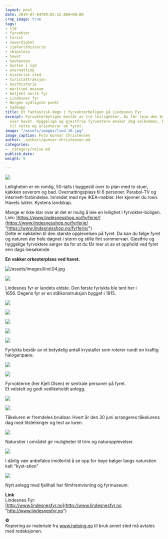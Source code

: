 ```yaml
---
layout: post
date: 2019-07-04T09:02:15.000+00:00
crop_image: true
tags:
- sjø
- fyrvokter
- turist
- severdighet
- sjøfartshistorie
- skipsleia
- havet
- havkanten
- kysten i syd
- overnatting
- historisk sted
- turistattraksjon
- kysthistorie
- maritimt museum
- betjent norsk fyr
- Lindesnes fyr
- Norges sydligste punkt
- Sydkapp
title: Et fantastisk døgn i fyrvokterboligen på Lindesnes Fyr
excerpt: Fyrvokterboligen består av tre leiligheter. Du får leie den beste med panoramautsikt
  over havet. Hyggelige og gjestfrie fyrvoktere ønsker deg velkommen, hjelper deg
  til rette og orienterer om fyret.
image: "/assets/images/lind.10.jpg"
image_caption: Foto Gunnar Christensen
author: _authors/gunnar-christensen.md
categories:
- _category/reise.md
publish_date: 
weight: 9

---
```

![](/assets/images/lind.13.jpg)

Leiligheten er en romlig, 50-talls i byggestil over to plan med to stuer, kjøkken soverom og bad. Overnattingsplass til 6 personer. Parabol-TV og Internett-forbindelse. Innredet med nye IKEA-møbler. Her kjenner du roen. Havets lukter. Kystens landskap.

Mange er ikke klar over at det er mulig å leie en leilighet i fyrvokter-boligen. Link: [https://www.lindesnesshop.no/fyrferie/](https://www.lindesnesshop.no/fyrferie/ "https://www.lindesnesshop.no/fyrferie/")  
Dette er nøkkelen til den største opplevelsen på fyret. Da kan du følge fyret og naturen der hele døgnet i storm og stille fint sommervær. Gjestfrie og hyggelige fyrvoktere sørger da for at du får mer ut av et opphold ved fyret enn dags-besøkende.

**En vakker orkesterplass ved havet.**

![/assets/images/lind.04.jpg](https://app.forestry.io/sites/afjoa9tu1jlglg/body-media//assets/images/lind.04.jpg)

  
![](/assets/images/lind.25.jpg)

Lindesnes fyr er landets eldste. Den første fyrlykta ble tent her i  
1656\. Dagens fyr er en stålkonstruksjon bygget i 1915.

![](/assets/images/lind.20-1.jpg)

![](/assets/images/lind.17.jpg)

![](/assets/images/lind.14.jpg)

![](/assets/images/lind.31.jpg)

![](/assets/images/lind.03.jpg)

Fyrlykta består av et betydelig antall krystaller som roterer rundt en kraftig halogenpære.

![](/assets/images/lind.27.jpg)

![](/assets/images/lind.28.jpg)

Fyrvokterne (her Kjell Olsen) er sentrale personer på fyret.  
Et velstelt og godt vedlikeholdt anlegg.

![](/assets/images/lind.30.jpg)

![](/assets/images/lind.16.jpg)

Tåkeluren er fremdeles brukbar. Hvert år den 30 juni arrangeres tåkelurens dag med tilstelninger og test av luren.

![](/assets/images/lind.24.jpg)

Naturstier i området gir muligheter til trim og naturopplevelser.

![](/assets/images/lind.23.jpg)

I dårlig vær anbefales imidlertid å se opp for høye bølger langs naturstien kalt "kyst-stien"

![](/assets/images/lind.11.jpg)

Nytt anlegg med fjellhall har filmfremvisning og fyrmuseum.

**Link**  
Lindesnes Fyr:  
[http://www.lindesnesfyr.no](http://www.lindesnesfyr.no "http://www.lindesnesfyr.no")

**©**  
Kopiering av materiale fra www.helping.no til bruk annet sted må avtales med redaksjonen.
